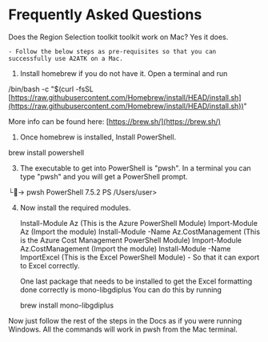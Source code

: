 # Frequently Asked Questions

Does the Region Selection toolkit toolkit work on Mac?
    Yes it does.

    - Follow the below steps as pre-requisites so that you can successfully use A2ATK on a Mac.

1. Install homebrew if you do not have it. Open a terminal and run

/bin/bash -c "$(curl -fsSL [https://raw.githubusercontent.com/Homebrew/install/HEAD/install.sh](https://raw.githubusercontent.com/Homebrew/install/HEAD/install.sh))"

More info can be found here: [https://brew.sh/](https://brew.sh/)

1. Once homebrew is installed, Install PowerShell.

brew install powershell

3. The executable to get into PowerShell is "pwsh". In a terminal you can type "pwsh" and you will get a PowerShell prompt.

└🤘-> pwsh
PowerShell 7.5.2
PS /Users/user>

4. Now install the required modules.

    Install-Module Az (This is the Azure PowerShell Module)
    Import-Module Az (Import the module)
    Install-Module -Name Az.CostManagement (This is the Azure Cost Management PowerShell Module)
    Import-Module Az.CostManagement (Import the module)
    Install-Module -Name ImportExcel (This is the Excel PowerShell Module) - So that it can export to Excel correctly.

    One last package that needs to be installed to get the Excel formatting done correctly is mono-libgdiplus
    You can do this by running

    brew install mono-libgdiplus

Now just follow the rest of the steps in the Docs as if you were running Windows. All the commands will work in pwsh from the Mac terminal.